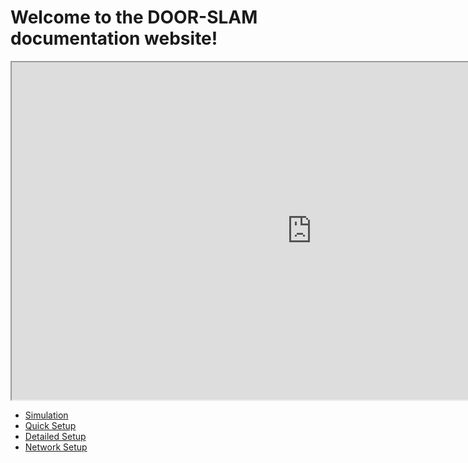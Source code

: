 # Welcome to the DOOR-SLAM documentation website!

<!-- Welcome text (objectives) -->
<!-- We provide a front-end and a back-end and the idea is that you could 
use the pieces -->

<iframe width="960" height="540"
src="https://www.youtube.com/embed/h0bqURQlZGA">
</iframe>

<!-- Description of each section -->

- [Simulation](simulation.md)
- [Quick Setup](quick_setup.md)
- [Detailed Setup](detailed_setup.md)
- [Network Setup](network.md)